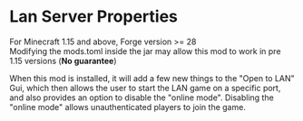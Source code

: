 # Lan Server Properties
For Minecraft 1.15 and above, Forge version >= 28 \
Modifying the mods.toml inside the jar may allow this mod to work in pre 1.15 versions (__No guarantee__)

When this mod is installed, it will add a few new things to the "Open to LAN" Gui, which then allows the user to start the LAN game on a specific port, and also provides an option to disable the "online mode". Disabling the "online mode" allows unauthenticated players to join the game.